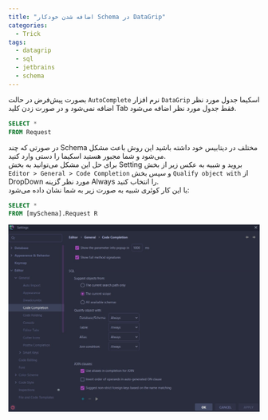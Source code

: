 ```yaml
---
title: "اضافه شدن خودکار Schema در DataGrip"
categories:
  - Trick
tags:
  - datagrip
  - sql
  - jetbrains
  - schema
---
```


بصورت پیش‌فرض در حالت `AutoComplete` نرم افزار `DataGrip` اسکیما جدول مورد نظر اضافه نمی‌شود و در صورت زدن کلید Tab فقط جدول مورد نظر اضافه می‌شود.  

```sql
SELECT *
FROM Request
```

در صورتی که چند Schema مختلف در دیتابیس خود داشته باشید این روش باعث مشکل می‌شود و شما مجبور هستید اسکیما را دستی وارد کنید.  
برای حل این مشکل می‌توانید به بخش Setting بروید و شبیه به عکس زیر از بخش `Editor > General > Code Completion` و سپس بخش `Qualify object with` از DropDown مورد نظر گزینه Always را انتخاب کنید.  
با این کار کوئری شبیه به صورت زیر به شما نشان داده می‌شود:  

```sql
SELECT *
FROM [mySchema].Request R
```

<p align="center" >
  <img src="/assets/img/datagripSchema.jpg" alt="mhkarami97" />
</p>